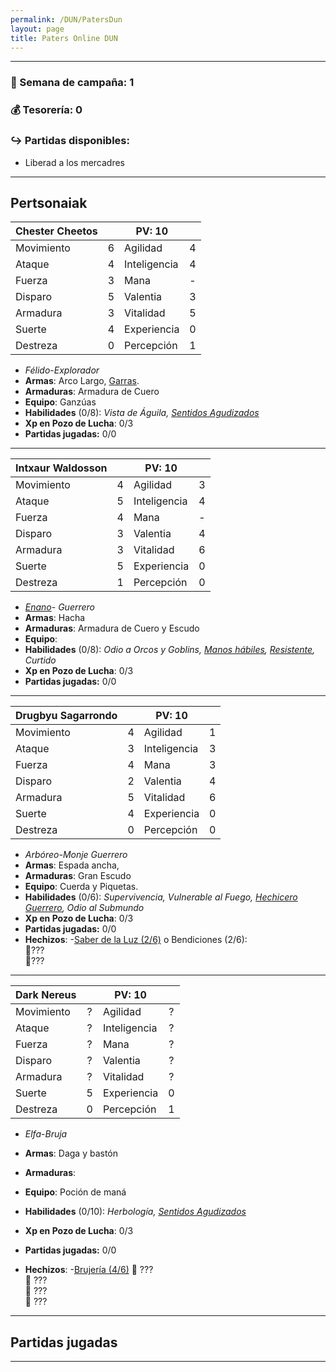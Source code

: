 ```yaml
---
permalink: /DUN/PatersDun
layout: page
title: Paters Online DUN
---
```




----

### 📆 Semana de campaña: 1   
### 💰 Tesorería: 0     
### ↪️ Partidas disponibles:   
- Liberad a los mercadres
  
----

## Pertsonaiak


| Chester Cheetos    |      |     **PV: 10**         |      |
| ---------- | :--: | ------------ | :--: |
| Movimiento |  6    | Agilidad     |   4   |
| Ataque     |  4    | Inteligencia |   4   |
| Fuerza     |  3    | Mana         |   -   |
| Disparo    |  5    | Valentia     |   3   |
| Armadura   |  3    | Vitalidad    |   5   |
| Suerte     |  4    | Experiencia  |   0   |
| Destreza   |  0    | Percepción   |  1   |

- *Félido*-*Explorador*
- **Armas**: Arco Largo, [Garras](https://raw.githubusercontent.com/IzaroBlog/IzaroBlog.github.io/main/_images/DUN/Equipo/garras.png).  
- **Armaduras**: Armadura de Cuero
- **Equipo**: Ganzúas 
- **Habilidades** (0/8): *Vista de Águila, [Sentidos Agudizados](https://raw.githubusercontent.com/IzaroBlog/IzaroBlog.github.io/main/_images/DUN/Habilidades/sentidosagudizados.png)*  
- **Xp en Pozo de Lucha**: 0/3
- **Partidas jugadas:** 0/0


---


| Intxaur Waldosson     |      |   **PV: 10**           |      |
| ---------- | :--: | ------------ | :--: |
| Movimiento |   4   | Agilidad     |  3    |
| Ataque     |   5   | Inteligencia |  4    |
| Fuerza     |   4   | Mana         |  -    |
| Disparo    |   3   | Valentia     |  4    |
| Armadura   |   3   | Vitalidad    |  6    |
| Suerte     |   5   | Experiencia  |  0    |
| Destreza   |   1   | Percepción   |  0    |

- *[Enano](https://raw.githubusercontent.com/IzaroBlog/IzaroBlog.github.io/main/_images/DUN/RazasyProfesiones/enano.png)*- *Guerrero*
- **Armas**: Hacha
- **Armaduras**: Armadura de Cuero y Escudo
- **Equipo**: 
- **Habilidades** (0/8): *Odio a Orcos y Goblins, [Manos hábiles](https://raw.githubusercontent.com/IzaroBlog/IzaroBlog.github.io/main/_images/DUN/Habilidades/manoshabiles.png), [Resistente](https://raw.githubusercontent.com/IzaroBlog/IzaroBlog.github.io/main/_images/DUN/Habilidades/resistente.png), Curtido*
- **Xp en Pozo de Lucha**: 0/3
- **Partidas jugadas:** 0/0

---

| Drugbyu Sagarrondo     |      |      **PV: 10**        |      |
| ---------- | :--: | ------------ | :--: |
| Movimiento |  4    | Agilidad     |   1   |
| Ataque     |  3    | Inteligencia |   3   |
| Fuerza     |  4    | Mana         |   3   |
| Disparo    |  2    | Valentia     |   4   |
| Armadura   |  5   | Vitalidad    |   6   |
| Suerte     |  4    | Experiencia  |  0    |
| Destreza   |  0    | Percepción   |  0    |

- *Arbóreo-Monje Guerrero*
- **Armas**: Espada ancha,
- **Armaduras**: Gran Escudo
- **Equipo**: Cuerda y Piquetas. 
- **Habilidades** (0/6): *Supervivencia, Vulnerable al Fuego, [Hechicero Guerrero](https://raw.githubusercontent.com/IzaroBlog/IzaroBlog.github.io/main/_images/DUN/RazasyProfesiones/hechiceroguerrero.jpg), Odio al Submundo*
- **Xp en Pozo de Lucha**: 0/3
- **Partidas jugadas:** 0/0
- **Hechizos**: 
-[Saber de la Luz (2/6)](https://github.com/IzaroBlog/IzaroBlog.github.io/tree/main/_images/DUN/Hechizos/Saber%20de%20la%20Luz) o Bendiciones (2/6):   
	💫???   
	💫???    


---  

| Dark Nereus    |      | **PV: 10**             |      |
| ---------- | :--: | ------------ | :--: |
| Movimiento |   ?   | Agilidad     |   ?   |
| Ataque     |   ?   | Inteligencia |   ?   |
| Fuerza     |   ?   | Mana         |   ?   |
| Disparo    |   ?   | Valentia     |   ?   |
| Armadura   |   ?   | Vitalidad    |   ?   |
| Suerte     |   5   | Experiencia  |  0    |
| Destreza   |   0   | Percepción   |  1    |

- *Elfa*-*Bruja*
- **Armas**: Daga y bastón
- **Armaduras**: 
- **Equipo**: Poción de maná
- **Habilidades** (0/10): *Herbología, [Sentidos Agudizados](https://raw.githubusercontent.com/IzaroBlog/IzaroBlog.github.io/main/_images/DUN/Habilidades/sentidosagudizados.png)* 

- **Xp en Pozo de Lucha**: 0/3
- **Partidas jugadas:** 0/0
- **Hechizos**: 
-[Brujería (4/6)](https://github.com/IzaroBlog/IzaroBlog.github.io/tree/main/_images/DUN/Hechizos/Brujeria)
	🌚 ???  
	🌚 ???  
	🌚 ???  
	🌚 ???   

---  

## Partidas jugadas


----
